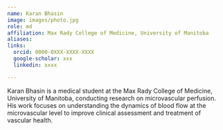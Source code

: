 ```yaml
---
name: Karan Bhasin
image: images/photo.jpg
role: md
affiliation: Max Rady College of Medicine, University of Manitoba
aliases:
links:
  orcid: 0000-0XXX-XXXX-XXXX
  google-scholar: xxx
  linkedin: xxxx

---
```


Karan Bhasin is a medical student at the Max Rady College of Medicine, University of Manitoba, conducting research on microvascular perfusion. His work focuses on understanding the dynamics of blood flow at the microvascular level to improve clinical assessment and treatment of vascular health. 